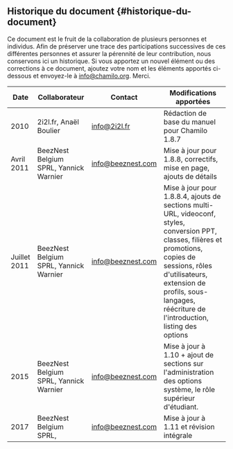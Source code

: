 ## Historique du document {#historique-du-document}

Ce document est le fruit de la collaboration de plusieurs personnes et individus. Afin de préserver une trace des participations successives de ces différentes personnes et assurer la pérennité de leur contribution, nous conservons ici un historique. Si vous apportez un nouvel élément ou des corrections à ce document, ajoutez votre nom et les éléments apportés ci-dessous et envoyez-le à info@chamilo.org. Merci.

| Date | Collaborateur | Contact | Modifications apportées |
| --- | --- | --- | --- |
| 2010 | 2i2l.fr, Anaël Boulier | info@2i2l.fr | Rédaction de base du manuel pour Chamilo 1.8.7 |
| Avril 2011 | BeezNest Belgium SPRL, Yannick Warnier | info@beeznest.com | Mise à jour pour 1.8.8, correctifs, mise en page, ajouts de détails |
| Juillet 2011 | BeezNest Belgium SPRL, Yannick Warnier | info@beeznest.com | Mise à jour pour 1.8.8.4, ajouts de sections multi-URL, videoconf, styles, conversion PPT, classes, filières et promotions, copies de sessions, rôles d&#039;utilisateurs, extension de profils, sous-langages, réécriture de l&#039;introduction, listing des options |
| 2015 | BeezNest Belgium SPRL, Yannick Warnier | info@beeznest.com | Mise à jour à 1.10 + ajout de sections sur l&#039;administration des options système, le rôle supérieur d&#039;étudiant. |
| 2017 | BeezNest Belgium SPRL, | info@beeznest.com | Mise à jour à 1.11 et révision intégrale |